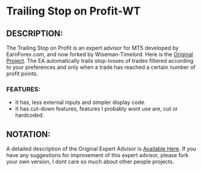 # Trailing Stop on Profit-WT

## DESCRIPTION:
The Trailing Stop on Profit is an expert advisor for MT5 developed by EarnForex.com, and now forked by Wiseman-Timelord. Here is the [Original Project](https://github.com/EarnForex/Trailing-Stop-on-Profit). The EA automatically trails stop-losses of trades filtered according to your preferences and only when a trade has reached a certain number of profit points.

### FEATURES:
- It has, less external inputs and simpler display code. 
- It has cut-down features, features I probably wont use are, cut or hardcoded.

## NOTATION:
A detailed description of the Original Expert Advisor is [Available Here](https://www.earnforex.com/metatrader-expert-advisors/Trailing-Stop-on-Profit/). If you have any suggestions for improvement of this expert advisor, please fork your own version, I dont care so much about other people projects.
